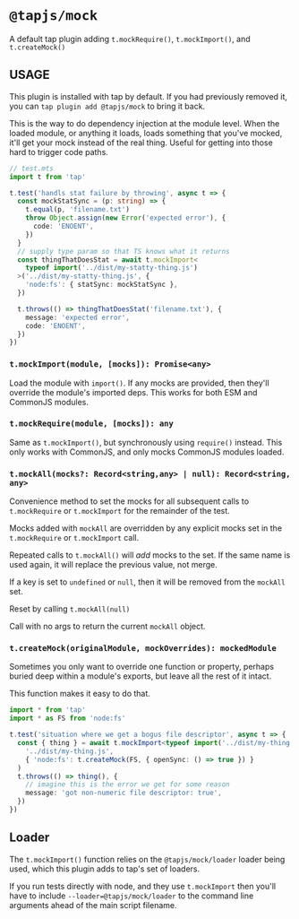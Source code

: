 # `@tapjs/mock`

A default tap plugin adding `t.mockRequire()`, `t.mockImport()`,
and `t.createMock()`

## USAGE

This plugin is installed with tap by default. If you had
previously removed it, you can `tap plugin add @tapjs/mock` to
bring it back.

This is the way to do dependency injection at the module level.
When the loaded module, or anything it loads, loads something
that you've mocked, it'll get your mock instead of the real
thing. Useful for getting into those hard to trigger code paths.

```ts
// test.mts
import t from 'tap'

t.test('handls stat failure by throwing', async t => {
  const mockStatSync = (p: string) => {
    t.equal(p, 'filename.txt')
    throw Object.assign(new Error('expected error'), {
      code: 'ENOENT',
    })
  }
  // supply type param so that TS knows what it returns
  const thingThatDoesStat = await t.mockImport<
    typeof import('../dist/my-statty-thing.js')
  >('../dist/my-statty-thing.js', {
    'node:fs': { statSync: mockStatSync },
  })

  t.throws(() => thingThatDoesStat('filename.txt'), {
    message: 'expected error',
    code: 'ENOENT',
  })
})
```

### `t.mockImport(module, [mocks]): Promise<any>`

Load the module with `import()`. If any mocks are provided, then
they'll override the module's imported deps. This works for both
ESM and CommonJS modules.

### `t.mockRequire(module, [mocks]): any`

Same as `t.mockImport()`, but synchronously using `require()`
instead. This only works with CommonJS, and only mocks CommonJS
modules loaded.

### `t.mockAll(mocks?: Record<string,any> | null): Record<string, any>`

Convenience method to set the mocks for all subsequent calls to
`t.mockRequire` or `t.mockImport` for the remainder of the test.

Mocks added with `mockAll` are overridden by any explicit mocks
set in the `t.mockRequire` or `t.mockImport` call.

Repeated calls to `t.mockAll()` will _add_ mocks to the set. If the same
name is used again, it will replace the previous value, not merge.

If a key is set to `undefined` or `null`, then it will be removed from
the `mockAll` set.

Reset by calling `t.mockAll(null)`

Call with no args to return the current `mockAll` object.

### `t.createMock(originalModule, mockOverrides): mockedModule`

Sometimes you only want to override one function or property,
perhaps buried deep within a module's exports, but leave all the
rest of it intact.

This function makes it easy to do that.

```ts
import * from 'tap'
import * as FS from 'node:fs'

t.test('situation where we get a bogus file descriptor', async t => {
  const { thing } = await t.mockImport<typeof import('../dist/my-thing.js')>(
    '../dist/my-thing.js',
    { 'node:fs': t.createMock(FS, { openSync: () => true }) }
  )
  t.throws(() => thing(), {
    // imagine this is the error we get for some reason
    message: 'got non-numeric file descriptor: true',
  })
})
```

## Loader

The `t.mockImport()` function relies on the `@tapjs/mock/loader`
loader being used, which this plugin adds to tap's set of
loaders.

If you run tests directly with node, and they use `t.mockImport`
then you'll have to include `--loader=@tapjs/mock/loader` to the
command line arguments ahead of the main script filename.
